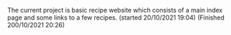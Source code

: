 The current project is basic recipe website which consists of a main index page and some links to a few recipes.
(started 20/10/2021 19:04) 
(Finished 200/10/2021 20:26)